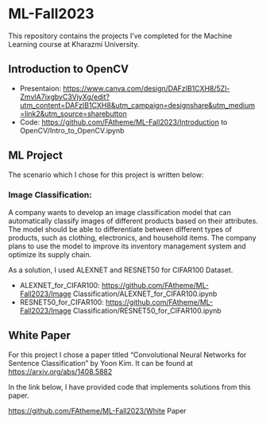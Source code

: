 # ML-Fall2023
This repository contains the projects I’ve completed for the Machine Learning course at Kharazmi University.

## Introduction to OpenCV
* Presentaion: https://www.canva.com/design/DAFzIB1CXH8/5Zl-ZmvIA7ixgbyC3VjyXg/edit?utm_content=DAFzIB1CXH8&utm_campaign=designshare&utm_medium=link2&utm_source=sharebutton
* Code: https://github.com/FAtheme/ML-Fall2023/Introduction to OpenCV/Intro_to_OpenCV.ipynb

## ML Project
The scenario which I chose for this project is written below:
### Image Classification:
A company wants to develop an image classification model that can automatically classify images of different products based on their attributes. The model should be able to differentiate between different types of products, such as clothing, electronics, and household items. The company plans to use the model to improve its inventory management system and optimize its supply chain.

As a solution, I used ALEXNET and RESNET50 for CIFAR100 Dataset.
* ALEXNET_for_CIFAR100: https://github.com/FAtheme/ML-Fall2023/Image Classification/ALEXNET_for_CIFAR100.ipynb
* RESNET50_for_CIFAR100: https://github.com/FAtheme/ML-Fall2023/Image Classification/RESNET50_for_CIFAR100.ipynb


## White Paper
For this project I chose a paper titled “Convolutional Neural Networks for Sentence Classification” by Yoon Kim. It can be found at https://arxiv.org/abs/1408.5882

In the link below, I have provided code that implements solutions from this paper.

https://github.com/FAtheme/ML-Fall2023/White Paper
